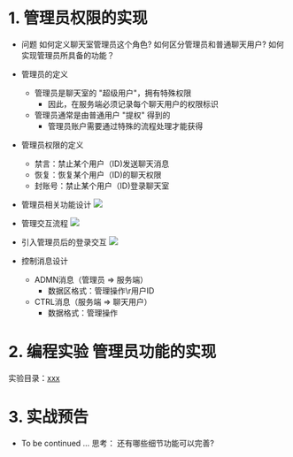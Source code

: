 # 1. 管理员权限的实现
- 问题
    如何定义聊天室管理员这个角色?
    如何区分管理员和普通聊天用户?
    如何实现管理员所具备的功能？

- 管理员的定义
    - 管理员是聊天室的 "超级用户"，拥有特殊权限
        - 因此，在服务端必须记录每个聊天用户的权限标识
    - 管理员通常是由普通用户 "提权" 得到的
        - 管理员账户需要通过特殊的流程处理才能获得

- 管理员权限的定义
    - 禁言：禁止某个用户（ID)发送聊天消息
    - 恢复：恢复某个用户（ID)的聊天权限
    - 封账号：禁止某个用户（ID)登录聊天室

- 管理员相关功能设计
    ![](vx_images/.png)

- 管理交互流程
    ![](vx_images/.png)

- 引入管理员后的登录交互
    ![](vx_images/.png)

- 控制消息设计
    - ADMN消息（管理员 ⇒ 服务端）
        - 数据区格式：管理操作\r用户ID
    - CTRL消息（服务端 ⇒ 聊天用户）
        - 数据格式：管理操作

# 2. 编程实验 管理员功能的实现
实验目录：[xxx](vx_attachments\xxx)

# 3. 实战预告
-  To be continued …
    思考：
    还有哪些细节功能可以完善?
